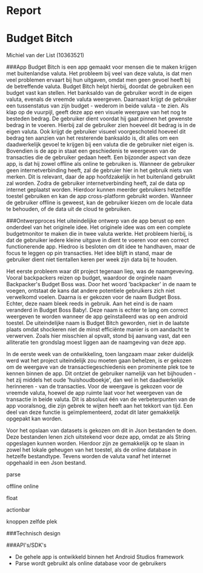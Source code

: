 # Report
# Budget Bitch

Michiel van der List (10363521)

###App
Budget Bitch is een app gemaakt voor mensen die te maken krijgen met buitenlandse valuta. Het probleem bij veel van deze valuta, is dat men veel problemen ervaart bij hun uitgaven, omdat men geen gevoel heeft bij de betreffende valuta. Budget Bitch helpt hierbij, doordat de gebruiken een budget vast kan stellen. Het banksaldo van de gebruiker wordt in de eigen valuta, evenals de vreemde valuta weergeven. Daarnaast krijgt de gebruiker een tussenstatus van zijn budget - wederom in beide valuta - te zien. Als klap op de vuurpijl, geeft deze app een visuele weergave van het nog te besteden bedrag. De gebruiker dient voordat hij gaat pinnen het gewenste bedrag in te voeren. Hierbij zal de gebruiker zien hoeveel dit bedrag is in de eigen valuta. Ook krijgt de gebruiker visueel voorgeschoteld hoeveel dit bedrag ten aanzien van het resterende banksaldo is, dit alles om een daadwerkelijk gevoel te krijgen bij een valuta die de gebruiker niet eigen is. Bovendien is de app in staat een geschiedenis te weergeven van de transacties die de gebruiker gedaan heeft.
	Een bijzonder aspect van deze app, is dat hij zowel offline als online te gebruiken is. Wanneer de gebruiker geen internetverbinding heeft, zal de gebruier hier in het gebruik niets van merken. Dit is relevant, daar de app hoofdzakelijk in het buitenland gebruikt zal worden. Zodra de gebruiker internetverbinding heeft, zal de data op internet geplaatst worden. Hierdoor kunnen meerder gebruikers hetzelfde toestel gebruiken en kan de app cross-platform gebruikt worden. Wanneer de gebruiker offline is geweest, kan de gebruiker kiezen om de locale data te behouden, of de data uit de cloud te gebruiken.

###Ontwerpproces
Het uiteindelijke ontwerp van de app berust op een onderdeel van het originele idee. Het originele idee was om een complete budgetmonitor te maken die in twee valuta werkte. Het probleem hierbij, is dat de gebruiker iedere kleine uitgave in dient te voeren voor een correct functionerende app. Hiedroo is besloten om dit idee te handhaven, maar de focus te leggen op pin transacties. Het idee blijft in stand, maar de gebruiker dient niet tientallen keren per week zijn data bij te houden.

Het eerste probleem waar dit project tegenaan liep, was de naamgeveving. Vooral backpackers reizen op budget, waardoor de orginele naam Backpacker's Budget Boss was. Door het woord 'backpacker' in de naam te voegen, ontstaat de kans dat andere potentiele gebruikers zich niet verwelkomd voelen. Daarna is er gekozen voor de naam Budget Boss. Echter, deze naam bleek reeds in gebruik. Aan het eind is de naam veranderd in Budget Boss Baby!. Deze naam is echter te lang om correct weergeven te worden wanneer de app geïnstalleerd was op een android toestel. De uiteindelijke naam is Budget Bitch geworden, niet in de laatste plaats omdat shockeren niet de minst efficiënte manier is om aandacht te verwerven. Zoals hier misschien al opvalt, stond bij aanvang vast, dat een alliteratie ten grondslag moest liggen aan de naamgeving van deze app.

In de eerste week van de ontwikkeling, toen langzaam maar zeker duidelijk werd wat het project uiteindelijk zou moeten gaan behelzen, is er gekozen om de weergave van de transactiegeschiedenis een prominente plek toe te kennen binnen de app. Dit ontziet de gebruiker namelijk van het bijhouden - het zij middels het oude 'huishoudboekje', dan wel in het daadwerkelijk herinneren - van de transacties. Voor de weergave is gekozen voor de vreemde valuta, hoewel de app ruimte laat voor het weergeven van de transactie in beide valuta. Dit is absoluut één van de verbeterpunten van de app vooralsnog, die zijn gebrek te wijten heeft aan het tekkort van tijd. Een deel van deze functie is geïmplementeerd, zodat dit later gemakkelijk opgepakt kan worden.

Voor het opslaan van datasets is gekozen om dit in Json bestanden te doen. Deze bestanden lenen zich uitstekend voor deze app, omdat ze als String opgeslagen kunnen worden. Hierdoor zijn ze gemakkelijk op te slaan in zowel het lokale geheugen van het toestel, als de online database in hetzelfe bestandtype. Tevens worden de valuta vanaf het internet opgehaald in een Json bestand. 
   
parse

offline online

float 

actionbar

knoppen zelfde plek

###Technisch design


###API's/SDK's

- De gehele app is ontwikkeld binnen het Android Studios framework
- Parse wordt gebruikt als online database voor de gebruikers

